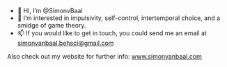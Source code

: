 - 👋 Hi, I’m @SimonvBaal
- 👀 I’m interested in impulsivity, self-control, intertemporal choice, and a smidge of game theory.
- 📫 If you would like to get in touch, you could send me an email at simonvanbaal.behsci@gmail.com

Also check out my website for further info: www.simonvanbaal.com

